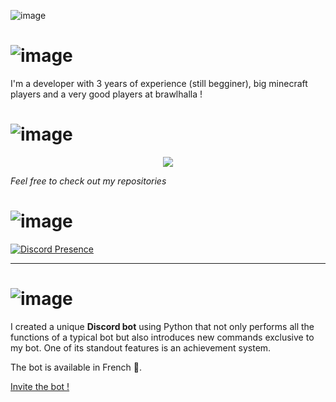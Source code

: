 ![image](https://user-images.githubusercontent.com/89902968/230765208-cfae69f1-59ce-4070-9902-1835fe5a7562.png)

# ![image](https://user-images.githubusercontent.com/89902968/230766037-911bc3dd-338d-47f3-9d9f-b843bea5c291.png)
I'm a developer with 3 years of experience (still begginer), big minecraft players and a very good players at brawlhalla ! 

# ![image](https://user-images.githubusercontent.com/89902968/230766020-c075b2d9-251e-487d-9a9a-9a33dbfef5b5.png)


<p align="center">
  <a href="https://skillicons.dev">
    <img src="https://skillicons.dev/icons?i=bash,cloudflare,css,discord,bots,go,haxe,haxeflixel,html,js,linux,md,nodejs,ps,py" />
  </a>
</p>

_Feel free to check out my repositories_

# ![image](https://user-images.githubusercontent.com/89902968/230766198-6d9998b8-a61c-41ca-9242-27aa15e35bc7.png)


[![Discord Presence](https://lanyard.cnrad.dev/api/724005731228975154)](https://discord.com/users/724005731228975154)

** **

# ![image](https://user-images.githubusercontent.com/89902968/230766130-6e3d1af5-3178-474b-a789-16296288102a.png)

I created a unique **Discord bot** using Python that not only performs all the functions of a typical bot but also introduces new commands exclusive to my bot. One of its standout features is an achievement system. 

The bot is available in French 🥖. 

[Invite the bot !](https://discord.com/api/oauth2/authorize?client_id=1043460329641877604&permissions=8&scope=bot%20applications.commands)
